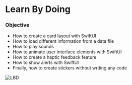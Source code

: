 # Learn By Doing 

### Objective
- How to create a card layout with SwiftUI
-	How to load different information from a data file
-	How to play sounds
-	How to animate user interface elements with SwiftUI
-	How to create a haptic feedback feature 
-	How to show alerts with SwiftUI
-	Finally, how to create stickers without writing any code

![LBD](https://user-images.githubusercontent.com/33471032/151092334-9e89eb06-06c1-4d9d-930b-566ffa6a7822.gif)
